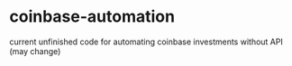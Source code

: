 # coinbase-automation
current unfinished code for automating coinbase investments without API (may change)
